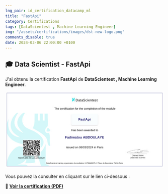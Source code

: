 ```yaml
---
lng_pair: id_certification_datacamp_ml
title: "FastApi"
category: Certifications
tags: [DataScientest , Machine Learning Engineer]
img: "/assets/certifications/images/dst-new-logo.png"
comments_disable: true
date: 2024-03-06 22:00:00 +0100
---
```


## 🎓 Data Scientist - FastApi

J'ai obtenu la certification **FastApi** de **DataScientest , Machine Learning Engineer**.

![Aperçu de la certification](/assets/certifications/images/MLOps-FastApi.jpg)  

Vous pouvez la consulter en cliquant sur le lien ci-dessous :

📜 **[Voir la certification (PDF)](/assets/certifications/datascientist/MLOps-FastApi.pdf)** 
